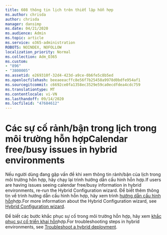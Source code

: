 ```yaml
---
title: 608 thông tin lịch trên thiết lập hỗn hợp
ms.author: chrisda
author: chrisda
manager: dansimp
ms.date: 04/21/2020
ms.audience: Admin
ms.topic: article
ms.service: o365-administration
ROBOTS: NOINDEX, NOFOLLOW
localization_priority: Normal
ms.collection: Adm_O365
ms.custom:
- "896"
- "3800005"
ms.assetid: e269310f-32d4-423d-a9ce-0b6fe5c8b5ed
ms.openlocfilehash: beeaeeacffc8e56f7b25458a9978d0bdfe954af1
ms.sourcegitcommit: c6692ce0fa1358ec3529e59ca0ecdfdea4cdc759
ms.translationtype: MT
ms.contentlocale: vi-VN
ms.lasthandoff: 09/14/2020
ms.locfileid: "47684612"
---
```

# <a name="calendar-freebusy-issues-in-hybrid-environments"></a><span data-ttu-id="c421d-102">Các sự cố rảnh/bận trong lịch trong môi trường hỗn hợp</span><span class="sxs-lookup"><span data-stu-id="c421d-102">Calendar free/busy issues in hybrid environments</span></span>

<span data-ttu-id="c421d-103">Nếu người dùng đang gặp vấn đề khi xem thông tin rảnh/bận của lịch trong môi trường hỗn hợp, hãy chạy lại trình hướng dẫn cấu hình hỗn hợp.</span><span class="sxs-lookup"><span data-stu-id="c421d-103">If users are having issues seeing calendar free/busy information in hybrid environments, re-run the Hybrid Configuration wizard.</span></span> <span data-ttu-id="c421d-104">Để biết thêm thông tin về trình hướng dẫn cấu hình hỗn hợp, hãy xem trình [hướng dẫn cấu hình hỗn](https://go.microsoft.com/fwlink/p/?linkid=528149)hợp.</span><span class="sxs-lookup"><span data-stu-id="c421d-104">For more information about the Hybrid Configuration wizard, see [Hybrid Configuration wizard](https://go.microsoft.com/fwlink/p/?linkid=528149).</span></span>

<span data-ttu-id="c421d-105">Để biết các bước khắc phục sự cố trong môi trường hỗn hợp, hãy xem [khắc phục sự cố triển khai hỗn](https://technet.microsoft.com/library/jj659053.aspx)hợp.</span><span class="sxs-lookup"><span data-stu-id="c421d-105">For troubleshooting steps in hybrid environments, see [Troubleshoot a hybrid deployment](https://technet.microsoft.com/library/jj659053.aspx).</span></span>
